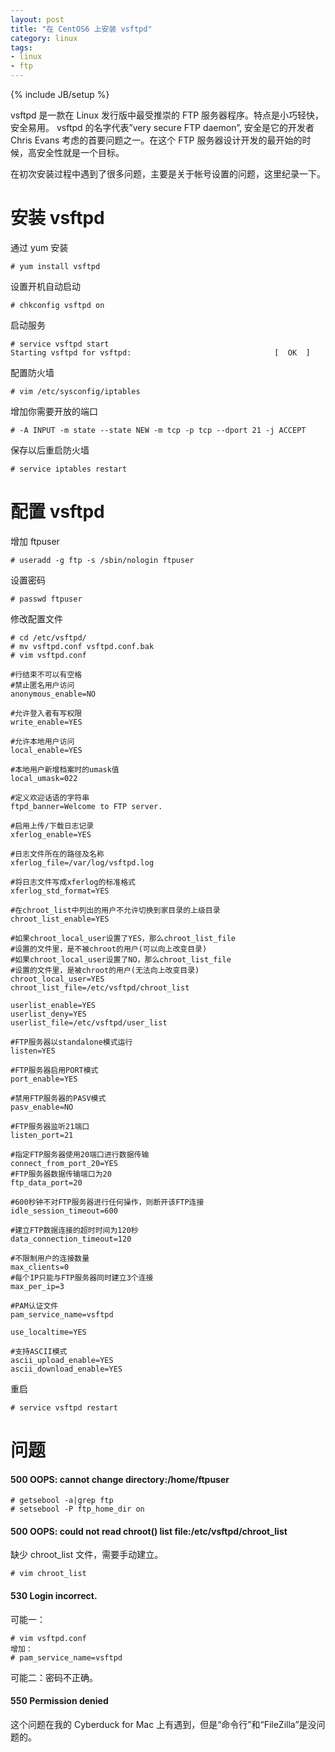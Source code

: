 ```yaml
---
layout: post
title: "在 CentOS6 上安装 vsftpd"
category: linux
tags: 
- linux
- ftp
---
```

{% include JB/setup %}

vsftpd 是一款在 Linux 发行版中最受推崇的 FTP 服务器程序。特点是小巧轻快，安全易用。
vsftpd 的名字代表”very secure FTP daemon”, 安全是它的开发者 Chris Evans 考虑的首要问题之一。在这个 FTP 服务器设计开发的最开始的时候，高安全性就是一个目标。

在初次安装过程中遇到了很多问题，主要是关于帐号设置的问题，这里纪录一下。

# 安装 vsftpd

通过 yum 安装

	# yum install vsftpd
	
设置开机自动启动	
	
	# chkconfig vsftpd on
	
启动服务

	# service vsftpd start
	Starting vsftpd for vsftpd:                                [  OK  ]
	
配置防火墙

	# vim /etc/sysconfig/iptables	
	
增加你需要开放的端口

	# -A INPUT -m state --state NEW -m tcp -p tcp --dport 21 -j ACCEPT
	
保存以后重启防火墙

	# service iptables restart
	
# 配置 vsftpd

增加 ftpuser

	# useradd -g ftp -s /sbin/nologin ftpuser
	
设置密码

	# passwd ftpuser

修改配置文件
		
	# cd /etc/vsftpd/
	# mv vsftpd.conf vsftpd.conf.bak
	# vim vsftpd.conf
	
	#行结束不可以有空格
	#禁止匿名用户访问
	anonymous_enable=NO
	
	#允许登入者有写权限
	write_enable=YES
	
	#允许本地用户访问
	local_enable=YES
	
	#本地用户新增档案时的umask值
	local_umask=022
	
	#定义欢迎话语的字符串
	ftpd_banner=Welcome to FTP server.
	
	#启用上传/下载日志记录
	xferlog_enable=YES
	
	#日志文件所在的路径及名称
	xferlog_file=/var/log/vsftpd.log
	
	#将日志文件写成xferlog的标准格式
	xferlog_std_format=YES
	
	#在chroot_list中列出的用户不允许切换到家目录的上级目录
	chroot_list_enable=YES
	
	#如果chroot_local_user设置了YES，那么chroot_list_file  
	#设置的文件里，是不被chroot的用户(可以向上改变目录)  
	#如果chroot_local_user设置了NO，那么chroot_list_file  
	#设置的文件里，是被chroot的用户(无法向上改变目录)  
	chroot_local_user=YES
	chroot_list_file=/etc/vsftpd/chroot_list
	
	userlist_enable=YES
	userlist_deny=YES
	userlist_file=/etc/vsftpd/user_list
	
	#FTP服务器以standalone模式运行
	listen=YES
	
	#FTP服务器启用PORT模式
	port_enable=YES
	
	#禁用FTP服务器的PASV模式
	pasv_enable=NO
	
	#FTP服务器监听21端口
	listen_port=21
	
	#指定FTP服务器使用20端口进行数据传输
	connect_from_port_20=YES
	#FTP服务器数据传输端口为20
	ftp_data_port=20
	
	#600秒钟不对FTP服务器进行任何操作，则断开该FTP连接
	idle_session_timeout=600
	
	#建立FTP数据连接的超时时间为120秒
	data_connection_timeout=120
	
	#不限制用户的连接数量
	max_clients=0
	#每个IP只能与FTP服务器同时建立3个连接
	max_per_ip=3
	
	#PAM认证文件
	pam_service_name=vsftpd
	
	use_localtime=YES
	
	#支持ASCII模式
	ascii_upload_enable=YES
	ascii_download_enable=YES
	
重启

	# service vsftpd restart		

# 问题

#### 500 OOPS: cannot change directory:/home/ftpuser

	# getsebool -a|grep ftp
	# setsebool -P ftp_home_dir on
	
#### 500 OOPS: could not read chroot() list file:/etc/vsftpd/chroot_list

缺少	chroot_list 文件，需要手动建立。

	# vim chroot_list
	
#### 530 Login incorrect.

可能一：
	
	# vim vsftpd.conf
	增加：
	# pam_service_name=vsftpd
	
可能二：密码不正确。

#### 550 Permission denied
这个问题在我的 Cyberduck for Mac 上有遇到，但是“命令行”和“FileZilla”是没问题的。

				
